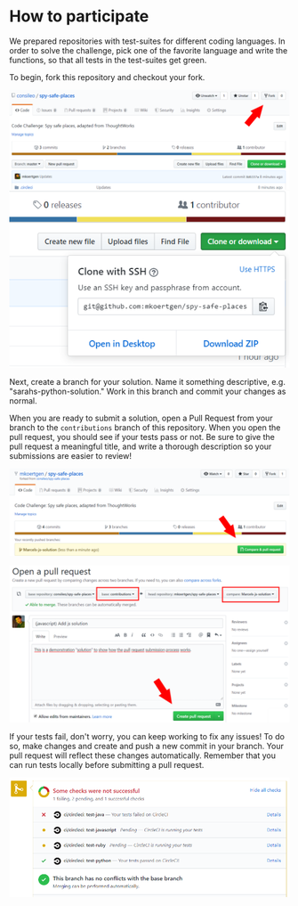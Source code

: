 # How to participate

We prepared repositories with test-suites for different coding languages. In order to solve the challenge, pick one of the favorite language and write the functions, so that all tests in the test-suites get green.

To begin, fork this repository and checkout your fork.

![Click the link in the top right to fork this repository](img/01_fork.png)
![Click the "Clone or Download" button to obtain a link to check out the repository on your own machine.](img/02_clone.png)

Next, create a branch for your solution. Name it something descriptive, e.g. "sarahs-python-solution." Work in this branch and commit your changes as normal.

When you are ready to submit a solution, open a Pull Request from your branch to the `contributions` branch of this repository. When you open the pull request, you should see if your tests pass or not. Be sure to give the pull request a meaningful title, and write a thorough description so your submissions are easier to review!

![Click to open a pull request](img/03_pull_request.png)

![Be sure to give your pull request an identifiable title and a thorough description!](img/04_submit.png)

If your tests fail, don't worry, you can keep working to fix any issues! To do so, make changes and create and push a new commit in your branch. Your pull request will reflect these changes automatically. Remember that you can run tests locally before submitting a pull request.

![You'll see test results once you open a pull request](img/05_results.png)
